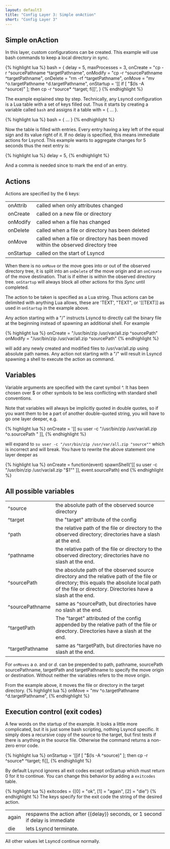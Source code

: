 ```yaml
---
layout: default3
title: "Config Layer 3: Simple onAction"
short: "Config Layer 3" 
---
```

Simple onAction
---------------
In this layer, custom configurations can be created. This example will use bash commands to keep a local directory in sync.

{% highlight lua %}
bash = {
    delay = 5,
    maxProcesses = 3,
    onCreate = "cp -r ^sourcePathname ^targetPathname",
    onModify = "cp -r ^sourcePathname ^targetPathname",
    onDelete = "rm -rf ^targetPathname",
    onMove   = "mv ^o.targetPathname ^d.targetPathname",
    onStartup = '[[ if [ "$(ls -A ^source)" ]; then cp -r ^source* ^target; fi]]',
}
{% endhighlight %}

The example explained step by step. Technically, any Lsyncd configuration is a Lua table with a set of keys filled out. Thus it starts by creating a variable called ```bash``` and assigns it a table with = { ... }.

{% highlight lua %}
bash = {
  ...
}
{% endhighlight %}

Now the table is filled with entries. Every entry having a key left of the equal sign and its value right of it. If no delay is specified, this means immediate actions for Lsyncd. This example wants to aggregate changes for 5 seconds thus the next entry is:

{% highlight lua %}
    delay = 5,
{% endhighlight %}

And a comma is needed since to mark the end of an entry.

Actions
-------
Actions are specified by the 6 keys: 

<table>

 <tr><td> onAttrib
</td><td> called when only attributes changed
</td></tr>

 <tr><td> onCreate
</td><td> called on a new file or directory
</td></tr>

 <tr><td> onModify
</td><td> called when a file has changed
</td></tr>

 <tr><td> onDelete
</td><td> called when a file or directory has been deleted
</td></tr>

 <tr><td> onMove
</td><td> called when a file or directory has been moved within the observed directory tree
</td></tr>

 <tr><td> onStartup
</td><td> called on the start of Lsyncd
</td></tr>

</table>

When there is no ```onMove``` or the move goes into or out of the observed directory tree, it is split into an ```onDelete``` of the move origin and an ```onCreate``` of the move destination. That is if either is within the observed directory tree. ```onStartup``` will always block all other actions for this _Sync_ until completed.

The action to be taken is specified as a Lua string. Thus actions can be delimited with anything Lua allows, these are 'TEXT', "TEXT", or '[[TEXT]] as used in ```onStartup``` in the example above. 

Any action starting with a "/" instructs Lsyncd to directly call the binary file at the beginning instead of spawning an additional shell. For example

{% highlight lua %}
   onCreate = "/usr/bin/zip /usr/var/all.zip ^sourcePath"
   onModify = "/usr/bin/zip /usr/var/all.zip ^sourcePath"
{% endhighlight %}

will add any newly created and modified files to /usr/var/all.zip using absolute path names. Any action not starting with a "/" will result in Lsyncd spawning a shell to execute the action as command.

Variables
---------
Variable arguments are specified with the caret symbol ^. It has been chosen over $ or other symbols to be less conflicting with standard shell conventions. 

Note that variables will always be implicitly quoted in double quotes, so if you want them to be a part of another double-quoted string, you will have to go one layer deeper, e.g. 

{% highlight lua %}
    onCreate   = '[[ su user -c "/usr/bin/zip /usr/var/all.zip ^o.sourcePath " ]],
{% endhighlight %}

will expand to ```su user -c "/usr/bin/zip /usr/var/all.zip "source""``` which is incorrect and will break. You have to rewrite the above statement one layer deeper as 

{% highlight lua %}
  onCreate = function(event)
    spawnShell('[[ su user -c "/usr/bin/zip /usr/var/all.zip \"$1\"" ]], event.sourcePath)
  end
{% endhighlight %}


All possible variables
----------------------
<table>

 <tr><td> ^source
</td><td> the absolute path of the observed source directory
</td></tr>

 <tr><td> ^target
</td><td> the "target" attribute of the config
</td></tr>

 <tr><td> ^path
</td><td> the relative path of the file or directory to the observed directory; directories have a slash at the end.
</td></tr>

 <tr><td> ^pathname
</td><td> the relative path of the file or directory to the observed directory; directories have no slash at the end.
</td></tr>


 <tr><td> ^sourcePath
</td><td> the absolute path of the observed source directory and the relative path of the file or directory; this equals the absolute local path of the file or directory. Directories have a slash at the end.
</td></tr>

 <tr><td> ^sourcePathname
</td><td> same as ^sourcePath, but directories have no slash at the end.
</td></tr>

 <tr><td> ^targetPath
</td><td> The "target" attributed of the config appended by the relative path of the file or directory. Directories have a slash at the end.
</td></tr>

 <tr><td> ^targetPathname
</td><td> same as ^targetPath, but directories have no slash at the end.
</td></tr>

</table>

For ```onMoves``` a _o._ and or _d._ can be prepended to path, pathname, sourcePath sourcePathname, targetPath and targetPathname to specify the move origin or destination. Without neither the variables refers to the move origin. 

From the example above, it moves the file or directory in the target directory.
{% highlight lua %}
    onMove   = "mv ^o.targetPathname ^d.targetPathname",
{% endhighlight %}

Execution control (exit codes)
------------------------------
A few words on the startup of the example. It looks a little more complicated, but it is just some bash scripting, nothing Lsyncd specific. It simply does a recursive copy of the source to the target, but first tests if there is anything in the source file. Otherwise the command returns a non-zero error code.

{% highlight lua %}
    onStartup = '[[if [ "$(ls -A ^source)" ]; then cp -r ^source* ^target; fi]],
{% endhighlight %}

By default Lsyncd ignores all exit codes except onStartup which must return 0 for it to continue. You can change this behavior by adding a ```exitcodes``` table.

{% highlight lua %}
    exitcodes = {[0] = "ok", [1] = "again", [2] = "die"}
{% endhighlight %}
The keys specify for the exit code the string of the desired action. 

<table>

 <tr><td> again
</td><td> respawns the action after {{delay}} seconds, or 1 second if delay is immediate
</td></tr>

 <tr><td> die
</td><td> lets Lsyncd terminate.
</td></tr>

</table>

All other values let Lsyncd continue normally.
